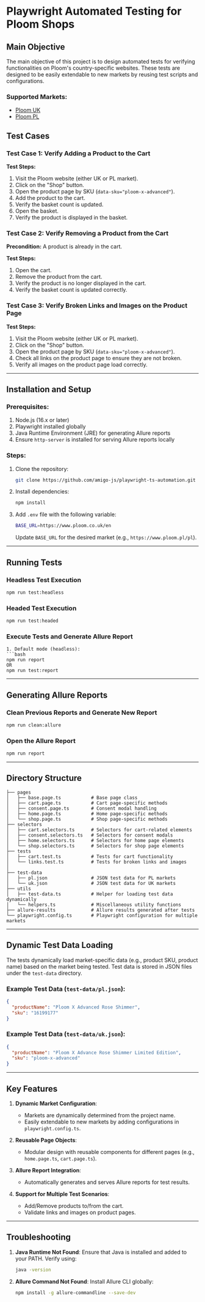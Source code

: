 # Playwright Automated Testing for Ploom Shops

## Main Objective

The main objective of this project is to design automated tests for verifying functionalities on Ploom's country-specific websites. These tests are designed to be easily extendable to new markets by reusing test scripts and configurations.

### Supported Markets:

- [Ploom UK](https://www.ploom.co.uk/en)
- [Ploom PL](https://www.ploom.pl/pl)

## Test Cases

### Test Case 1: Verify Adding a Product to the Cart

**Test Steps:**

1. Visit the Ploom website (either UK or PL market).
2. Click on the "Shop" button.
3. Open the product page by SKU (`data-sku="ploom-x-advanced"`).
4. Add the product to the cart.
5. Verify the basket count is updated.
6. Open the basket.
7. Verify the product is displayed in the basket.

### Test Case 2: Verify Removing a Product from the Cart

**Precondition:** A product is already in the cart.

**Test Steps:**

1. Open the cart.
2. Remove the product from the cart.
3. Verify the product is no longer displayed in the cart.
4. Verify the basket count is updated correctly.

### Test Case 3: Verify Broken Links and Images on the Product Page

**Test Steps:**

1. Visit the Ploom website (either UK or PL market).
2. Click on the "Shop" button.
3. Open the product page by SKU (`data-sku="ploom-x-advanced"`).
4. Check all links on the product page to ensure they are not broken.
5. Verify all images on the product page load correctly.

---

## Installation and Setup

### Prerequisites:

1. Node.js (16.x or later)
2. Playwright installed globally
3. Java Runtime Environment (JRE) for generating Allure reports
4. Ensure `http-server` is installed for serving Allure reports locally

### Steps:

1. Clone the repository:
   ```bash
   git clone https://github.com/amigo-js/playwright-ts-automation.git
   ```
2. Install dependencies:
   ```bash
   npm install
   ```
3. Add `.env` file with the following variable:
   ```bash
   BASE_URL=https://www.ploom.co.uk/en
   ```
   Update `BASE_URL` for the desired market (e.g., `https://www.ploom.pl/pl`).

---

## Running Tests

### Headless Test Execution

```bash
npm run test:headless
```

### Headed Test Execution

```bash
npm run test:headed
```

### Execute Tests and Generate Allure Report

````
1. Default mode (headless):
```bash
npm run report
OR
npm run test:report
````

---

## Generating Allure Reports

### Clean Previous Reports and Generate New Report

```bash
npm run clean:allure
```

### Open the Allure Report

```bash
npm run report
```

---

## Directory Structure

```
├── pages
│   ├── base.page.ts           # Base page class
│   ├── cart.page.ts           # Cart page-specific methods
│   ├── consent.page.ts        # Consent modal handling
│   ├── home.page.ts           # Home page-specific methods
│   └── shop.page.ts           # Shop page-specific methods
├── selectors
│   ├── cart.selectors.ts      # Selectors for cart-related elements
│   ├── consent.selectors.ts   # Selectors for consent modals
│   ├── home.selectors.ts      # Selectors for home page elements
│   └── shop.selectors.ts      # Selectors for shop page elements
├── tests
│   ├── cart.test.ts           # Tests for cart functionality
│   └── links.test.ts          # Tests for broken links and images
│
├── test-data
│   ├── pl.json                # JSON test data for PL markets
│   └── uk.json                # JSON test data for UK markets
├── utils
│   ├── test-data.ts           # Helper for loading test data dynamically
│   └── helpers.ts             # Miscellaneous utility functions
├── allure-results             # Allure results generated after tests
└── playwright.config.ts       # Playwright configuration for multiple markets
```

---

## Dynamic Test Data Loading

The tests dynamically load market-specific data (e.g., product SKU, product name) based on the market being tested. Test data is stored in JSON files under the `test-data` directory.

### Example Test Data (`test-data/pl.json`):

```json
{
  "productName": "Ploom X Advanced Rose Shimmer",
  "sku": "16199177"
}
```

### Example Test Data (`test-data/uk.json`):

```json
{
  "productName": "Ploom X Advance Rose Shimmer Limited Edition",
  "sku": "ploom-x-advanced"
}
```

---

## Key Features

1. **Dynamic Market Configuration**:

   - Markets are dynamically determined from the project name.
   - Easily extendable to new markets by adding configurations in `playwright.config.ts`.

2. **Reusable Page Objects**:

   - Modular design with reusable components for different pages (e.g., `home.page.ts`, `cart.page.ts`).

3. **Allure Report Integration**:

   - Automatically generates and serves Allure reports for test results.

4. **Support for Multiple Test Scenarios**:
   - Add/Remove products to/from the cart.
   - Validate links and images on product pages.

---

## Troubleshooting

1. **Java Runtime Not Found**:
   Ensure that Java is installed and added to your PATH. Verify using:

   ```bash
   java -version
   ```

2. **Allure Command Not Found**:
   Install Allure CLI globally:

   ```bash
   npm install -g allure-commandline --save-dev
   ```
